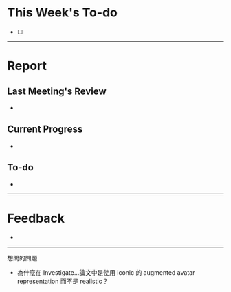 # This Week's To-do
- [ ] 
---
# Report
## Last Meeting's Review
- 
## Current Progress
- 
## To-do
- 
---
# Feedback
- 
---
想問的問題
- 為什麼在 Investigate...論文中是使用 iconic 的 augmented avatar representation 而不是 realistic？